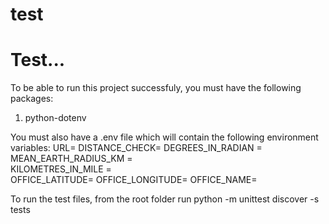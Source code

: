 # test
Test...
=======
To be able to run this project successfuly, you must have the following packages:

1. python-dotenv

You must also have a .env file which will contain the following environment variables:
    URL= 
    DISTANCE_CHECK= 
    DEGREES_IN_RADIAN = 
    MEAN_EARTH_RADIUS_KM =  
    KILOMETRES_IN_MILE =  
    OFFICE_LATITUDE= 
    OFFICE_LONGITUDE=
    OFFICE_NAME=

To run the test files, from the root folder run 
python -m unittest discover -s tests
